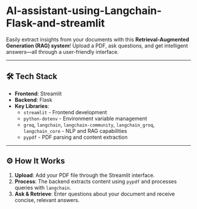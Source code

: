 # AI-assistant-using-Langchain-Flask-and-streamlit

Easily extract insights from your documents with this **Retrieval-Augmented Generation (RAG) system**! Upload a PDF, ask questions, and get intelligent answers—all through a user-friendly interface.

---

## 🛠 Tech Stack

- **Frontend**: Streamlit  
- **Backend**: Flask  
- **Key Libraries**:  
  - `streamlit` - Frontend development  
  - `python-dotenv` - Environment variable management  
  - `groq`, `langchain`, `langchain-community`, `langchain_groq`, `langchain_core` - NLP and RAG capabilities  
  - `pypdf` - PDF parsing and content extraction  

---

## ⚙️ How It Works

1. **Upload**: Add your PDF file through the Streamlit interface.  
2. **Process**: The backend extracts content using `pypdf` and processes queries with `langchain`.  
3. **Ask & Retrieve**: Enter questions about your document and receive concise, relevant answers.
